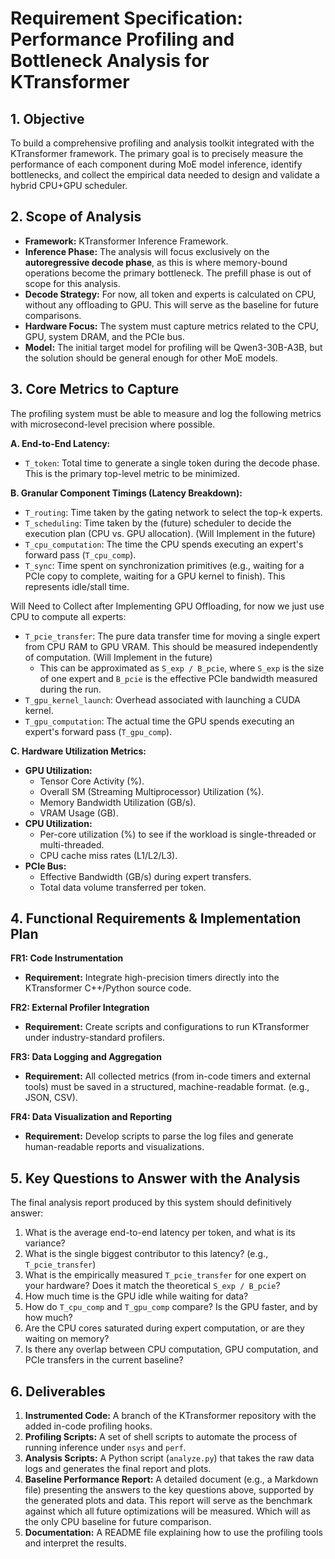 # **Requirement Specification: Performance Profiling and Bottleneck Analysis for KTransformer**

## **1. Objective**

To build a comprehensive profiling and analysis toolkit integrated with the KTransformer framework. The primary goal is to precisely measure the performance of each component during MoE model inference, identify bottlenecks, and collect the empirical data needed to design and validate a hybrid CPU+GPU scheduler.

## **2. Scope of Analysis**

*   **Framework:** KTransformer Inference Framework.
*   **Inference Phase:** The analysis will focus exclusively on the **autoregressive decode phase**, as this is where memory-bound operations become the primary bottleneck. The prefill phase is out of scope for this analysis.
*   **Decode Strategy:** For now, all token and experts is calculated on CPU, without any offloading to GPU. This will serve as the baseline for future comparisons.
*   **Hardware Focus:** The system must capture metrics related to the CPU, GPU, system DRAM, and the PCIe bus.
*   **Model:** The initial target model for profiling will be Qwen3-30B-A3B, but the solution should be general enough for other MoE models.

## **3. Core Metrics to Capture**

The profiling system must be able to measure and log the following metrics with microsecond-level precision where possible.

**A. End-to-End Latency:**
*   `T_token`: Total time to generate a single token during the decode phase. This is the primary top-level metric to be minimized.

**B. Granular Component Timings (Latency Breakdown):**
*   `T_routing`: Time taken by the gating network to select the top-k experts.
*   `T_scheduling`: Time taken by the (future) scheduler to decide the execution plan (CPU vs. GPU allocation). (Will Implement in the future)
*   `T_cpu_computation`: The time the CPU spends executing an expert's forward pass (`T_cpu_comp`).
*   `T_sync`: Time spent on synchronization primitives (e.g., waiting for a PCIe copy to complete, waiting for a GPU kernel to finish). This represents idle/stall time.

Will Need to Collect after Implementing GPU Offloading, for now we just use CPU to compute all experts:
*   `T_pcie_transfer`: The pure data transfer time for moving a single expert from CPU RAM to GPU VRAM. This should be measured independently of computation. (Will Implement in the future)
    *   This can be approximated as `S_exp / B_pcie`, where `S_exp` is the size of one expert and `B_pcie` is the effective PCIe bandwidth measured during the run.
*   `T_gpu_kernel_launch`: Overhead associated with launching a CUDA kernel.
*   `T_gpu_computation`: The actual time the GPU spends executing an expert's forward pass (`T_gpu_comp`).

**C. Hardware Utilization Metrics:**
*   **GPU Utilization:**
    *   Tensor Core Activity (%).
    *   Overall SM (Streaming Multiprocessor) Utilization (%).
    *   Memory Bandwidth Utilization (GB/s).
    *   VRAM Usage (GB).
*   **CPU Utilization:**
    *   Per-core utilization (%) to see if the workload is single-threaded or multi-threaded.
    *   CPU cache miss rates (L1/L2/L3).
*   **PCIe Bus:**
    *   Effective Bandwidth (GB/s) during expert transfers.
    *   Total data volume transferred per token.

## **4. Functional Requirements & Implementation Plan**

**FR1: Code Instrumentation**
*   **Requirement:** Integrate high-precision timers directly into the KTransformer C++/Python source code.

**FR2: External Profiler Integration**
*   **Requirement:** Create scripts and configurations to run KTransformer under industry-standard profilers.

**FR3: Data Logging and Aggregation**
*   **Requirement:** All collected metrics (from in-code timers and external tools) must be saved in a structured, machine-readable format. (e.g., JSON, CSV).

**FR4: Data Visualization and Reporting**
*   **Requirement:** Develop scripts to parse the log files and generate human-readable reports and visualizations.

## **5. Key Questions to Answer with the Analysis**

The final analysis report produced by this system should definitively answer:

1.  What is the average end-to-end latency per token, and what is its variance?
2.  What is the single biggest contributor to this latency? (e.g., `T_pcie_transfer`)
3.  What is the empirically measured `T_pcie_transfer` for one expert on your hardware? Does it match the theoretical `S_exp / B_pcie`?
4.  How much time is the GPU idle while waiting for data?
5.  How do `T_cpu_comp` and `T_gpu_comp` compare? Is the GPU faster, and by how much?
6.  Are the CPU cores saturated during expert computation, or are they waiting on memory?
7.  Is there any overlap between CPU computation, GPU computation, and PCIe transfers in the current baseline?

## **6. Deliverables**

1.  **Instrumented Code:** A branch of the KTransformer repository with the added in-code profiling hooks.
2.  **Profiling Scripts:** A set of shell scripts to automate the process of running inference under `nsys` and `perf`.
3.  **Analysis Scripts:** A Python script (`analyze.py`) that takes the raw data logs and generates the final report and plots.
4.  **Baseline Performance Report:** A detailed document (e.g., a Markdown file) presenting the answers to the key questions above, supported by the generated plots and data. This report will serve as the benchmark against which all future optimizations will be measured. Which will as the only CPU baseline for future comparison.
5.  **Documentation:** A README file explaining how to use the profiling tools and interpret the results.